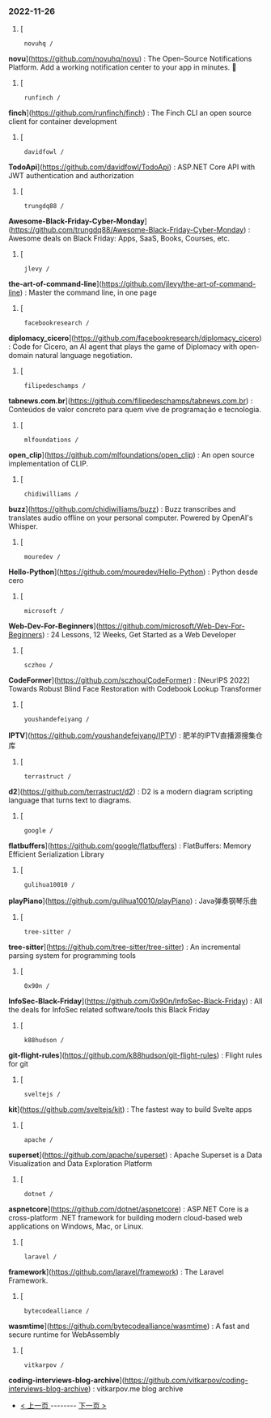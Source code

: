 ### 2022-11-26 
1. [
    

        novuhq /
**novu**](https://github.com/novuhq/novu) : The Open-Source Notifications Platform. Add a working notification center to your app in minutes. 🚀
1. [
    

        runfinch /
**finch**](https://github.com/runfinch/finch) : The Finch CLI an open source client for container development
1. [
    

        davidfowl /
**TodoApi**](https://github.com/davidfowl/TodoApi) : ASP.NET Core API with JWT authentication and authorization
1. [
    

        trungdq88 /
**Awesome-Black-Friday-Cyber-Monday**](https://github.com/trungdq88/Awesome-Black-Friday-Cyber-Monday) : Awesome deals on Black Friday: Apps, SaaS, Books, Courses, etc.
1. [
    

        jlevy /
**the-art-of-command-line**](https://github.com/jlevy/the-art-of-command-line) : Master the command line, in one page
1. [
    

        facebookresearch /
**diplomacy_cicero**](https://github.com/facebookresearch/diplomacy_cicero) : Code for Cicero, an AI agent that plays the game of Diplomacy with open-domain natural language negotiation.
1. [
    

        filipedeschamps /
**tabnews.com.br**](https://github.com/filipedeschamps/tabnews.com.br) : Conteúdos de valor concreto para quem vive de programação e tecnologia.
1. [
    

        mlfoundations /
**open_clip**](https://github.com/mlfoundations/open_clip) : An open source implementation of CLIP.
1. [
    

        chidiwilliams /
**buzz**](https://github.com/chidiwilliams/buzz) : Buzz transcribes and translates audio offline on your personal computer. Powered by OpenAI's Whisper.
1. [
    

        mouredev /
**Hello-Python**](https://github.com/mouredev/Hello-Python) : Python desde cero
1. [
    

        microsoft /
**Web-Dev-For-Beginners**](https://github.com/microsoft/Web-Dev-For-Beginners) : 24 Lessons, 12 Weeks, Get Started as a Web Developer
1. [
    

        sczhou /
**CodeFormer**](https://github.com/sczhou/CodeFormer) : [NeurIPS 2022] Towards Robust Blind Face Restoration with Codebook Lookup Transformer
1. [
    

        youshandefeiyang /
**IPTV**](https://github.com/youshandefeiyang/IPTV) : 肥羊的IPTV直播源搜集仓库
1. [
    

        terrastruct /
**d2**](https://github.com/terrastruct/d2) : D2 is a modern diagram scripting language that turns text to diagrams.
1. [
    

        google /
**flatbuffers**](https://github.com/google/flatbuffers) : FlatBuffers: Memory Efficient Serialization Library
1. [
    

        gulihua10010 /
**playPiano**](https://github.com/gulihua10010/playPiano) : Java弹奏钢琴乐曲
1. [
    

        tree-sitter /
**tree-sitter**](https://github.com/tree-sitter/tree-sitter) : An incremental parsing system for programming tools
1. [
    

        0x90n /
**InfoSec-Black-Friday**](https://github.com/0x90n/InfoSec-Black-Friday) : All the deals for InfoSec related software/tools this Black Friday
1. [
    

        k88hudson /
**git-flight-rules**](https://github.com/k88hudson/git-flight-rules) : Flight rules for git
1. [
    

        sveltejs /
**kit**](https://github.com/sveltejs/kit) : The fastest way to build Svelte apps
1. [
    

        apache /
**superset**](https://github.com/apache/superset) : Apache Superset is a Data Visualization and Data Exploration Platform
1. [
    

        dotnet /
**aspnetcore**](https://github.com/dotnet/aspnetcore) : ASP.NET Core is a cross-platform .NET framework for building modern cloud-based web applications on Windows, Mac, or Linux.
1. [
    

        laravel /
**framework**](https://github.com/laravel/framework) : The Laravel Framework.
1. [
    

        bytecodealliance /
**wasmtime**](https://github.com/bytecodealliance/wasmtime) : A fast and secure runtime for WebAssembly
1. [
    

        vitkarpov /
**coding-interviews-blog-archive**](https://github.com/vitkarpov/coding-interviews-blog-archive) : vitkarpov.me blog archive 

- [ < 上一页 ](https://github.com/able8/github-trending-daily-record/blob/master/2022-11-25.md) -------- [ 下一页 > ](https://github.com/able8/github-trending-daily-record/blob/master/2022-11-27.md)